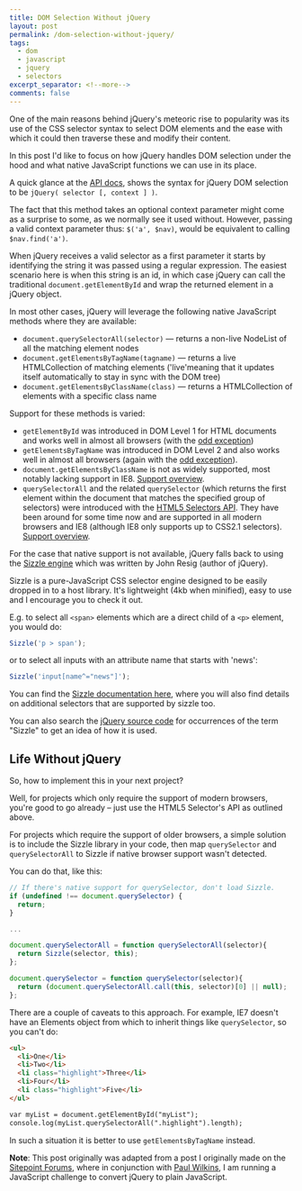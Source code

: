 ```yaml
---
title: DOM Selection Without jQuery
layout: post
permalink: /dom-selection-without-jquery/
tags:
  - dom
  - javascript
  - jquery
  - selectors
excerpt_separator: <!--more-->
comments: false
---
```


One of the main reasons behind jQuery's meteoric rise to popularity was its use of the CSS selector syntax to select DOM elements and the ease with which it could then traverse these and modify their content.

In this post I'd like to focus on how jQuery handles DOM selection under the hood and what native JavaScript functions we can use in its place.

<!--more-->

A quick glance at the [API docs](http://api.jquery.com/jQuery/ "jQuery selector documentation"), shows the syntax for jQuery DOM selection to be `jQuery( selector [, context ] )`.

The fact that this method takes an optional context parameter might come as a surprise to some, as we normally see it used without. However, passing a valid context parameter thus: `$('a', $nav)`, would be equivalent to calling `$nav.find('a')`.

When jQuery receives a valid selector as a first parameter it starts by identifying the string it was passed using a regular expression. The easiest scenario here is when this string is an id, in which case jQuery can call the traditional `document.getElementById` and wrap the returned element in a jQuery object.

In most other cases, jQuery will leverage the following native JavaScript methods where they are available:

- `document.querySelectorAll(selector)` — returns a non-live NodeList of all the matching element nodes
- `document.getElementsByTagName(tagname)` — returns a live HTMLCollection of matching elements ('live'meaning that it updates itself automatically to stay in sync with the DOM tree)
- `document.getElementsByClassName(class)` — returns a HTMLCollection of elements with a specific class name

Support for these methods is varied:

- `getElementById` was introduced in DOM Level 1 for HTML documents and works well in almost all browsers (with the [odd exception](http://www.quirksmode.org/bugreports/archives/2005/09/documentgetElementById_may_return_element_with_a_n.html "document.getElementById() returns element with name equal to id specified"))
- `getElementsByTagName` was introduced in DOM Level 2 and also works well in almost all browsers (again with the [odd exception](http://ejohn.org/blog/object-getelementsbytagname-ie7-bug/ "Object getElementsByTagName IE7 Bug")).
- `document.getElementsByClassName` is not as widely supported, most notably lacking support in IE8. [Support overview](http://caniuse.com/getelementsbyclassname "Compatibility table for support of getElementsByClassName in desktop and mobile browsers").
- `querySelectorAll` and the related `querySelector` (which returns the first element within the document that matches the specified group of selectors) were introduced with the [HTML5 Selectors API](http://www.w3.org/TR/selectors-api/ "W3C - Selectors API Level 1"). They have been around for some time now and are supported in all modern browsers and IE8 (although IE8 only supports up to CSS2.1 selectors). [Support overview](http://caniuse.com/queryselector "Compatibility table for support of querySelector/querySelectorAll in desktop and mobile browsers").

For the case that native support is not available, jQuery falls back to using the [Sizzle engine](http://sizzlejs.com/ "Sizzle - a pure-JavaScript CSS selector engine") which was written by John Resig (author of jQuery).

Sizzle is a pure-JavaScript CSS selector engine designed to be easily dropped in to a host library. It's lightweight (4kb when minified), easy to use and I encourage you to check it out.

E.g. to select all `<span>` elements which are a direct child of a `<p>` element, you would do:

```js
Sizzle('p > span');
```

or to select all inputs with an attribute name that starts with 'news':

```js
Sizzle('input[name^="news"]');
```

You can find the [Sizzle documentation here](https://github.com/jquery/sizzle/wiki/Sizzle-Documentation "Sizzle Documentation"), where you will also find details on additional selectors that are supported by sizzle too.

You can also search the [jQuery source code](http://code.jquery.com/jquery-latest.js "jQuery source code") for occurrences of the term "Sizzle" to get an idea of how it is used.

## Life Without jQuery

So, how to implement this in your next project?

Well, for projects which only require the support of modern browsers, you're good to go already – just use the HTML5 Selector's API as outlined above.

For projects which require the support of older browsers, a simple solution is to include the Sizzle library in your code, then map `querySelector` and `querySelectorAll` to Sizzle if native browser support wasn't detected.

You can do that, like this:

```js
// If there's native support for querySelector, don't load Sizzle.
if (undefined !== document.querySelector) {
  return;
}

...

document.querySelectorAll = function querySelectorAll(selector){
  return Sizzle(selector, this);
};

document.querySelector = function querySelector(selector){
  return (document.querySelectorAll.call(this, selector)[0] || null);
};
```

There are a couple of caveats to this approach. For example, IE7 doesn't have an Elements object from which to inherit things like `querySelector`, so you can't do:

```html
<ul>
  <li>One</li>
  <li>Two</li>
  <li class="highlight">Three</li>
  <li>Four</li>
  <li class="highlight">Five</li>
</ul>

var myList = document.getElementById("myList");
console.log(myList.querySelectorAll(".highlight").length);
```

In such a situation it is better to use `getElementsByTagName` instead.

**Note**: This post originally was adapted from a post I originally made on the [Sitepoint Forums](http://www.sitepoint.com/forums/showthread.php?1069204-JavaScript-Challenge-Convert-JQuery-to-Plain-JavaScript&p=5541688&viewfull=1#post5541688 "The original post"), where in conjunction with [Paul Wilkins](https://www.sitepoint.com/community/u/Paul_Wilkins "Paul's profile page"), I am running a JavaScript challenge to convert jQuery to plain JavaScript.
